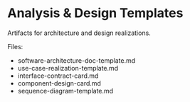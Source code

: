 # Analysis & Design Templates

Artifacts for architecture and design realizations.

Files:
- software-architecture-doc-template.md
- use-case-realization-template.md
- interface-contract-card.md
- component-design-card.md
- sequence-diagram-template.md
